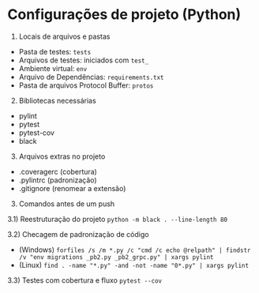 # Configurações de projeto (Python)

1) Locais de arquivos e pastas
- Pasta de testes: `tests`
- Arquivos de testes: iniciados com `test_`
- Ambiente virtual: `env`
- Arquivo de Dependências: `requirements.txt`
- Pasta de arquivos Protocol Buffer: `protos`

2) Bibliotecas necessárias
- pylint
- pytest
- pytest-cov
- black

3) Arquivos extras no projeto
- .coveragerc (cobertura)
- .pylintrc (padronização)
- .gitignore (renomear a extensão)

3) Comandos antes de um push

3.1) Reestruturação do projeto 
`python -m black . --line-length 80`

3.2) Checagem de padronização de código
- (Windows) `forfiles /s /m *.py /c "cmd /c echo @relpath" | findstr /v "env migrations _pb2.py _pb2_grpc.py" | xargs pylint`
- (Linux) `find . -name "*.py" -and -not -name "0*.py" | xargs pylint`

3.3) Testes com cobertura e fluxo
`pytest --cov`
